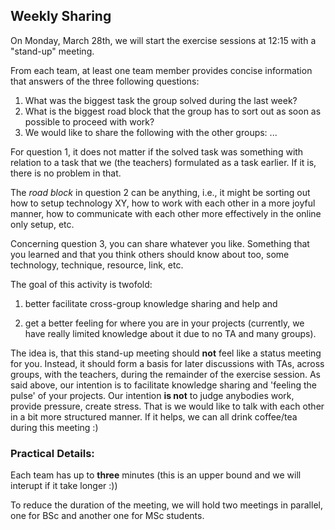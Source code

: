 ## Weekly Sharing


On Monday, March 28th, we will start the exercise sessions at 12:15 with a "stand-up" meeting.

From each team, at least one team member provides concise information that answers of the three following questions:

  1. What was the biggest task the group solved during the last week?
  2. What is the biggest road block that the group has to sort out as soon as possible to proceed with work?
  3. We would like to share the following with the other groups: ...

For question 1, it does not matter if the solved task was something with relation to a task that we (the teachers) formulated as a task earlier. If it is, there is no problem in that.

The _road block_ in question 2 can be anything, i.e., it might be sorting out how to setup technology XY, how to work with each other in a more joyful manner, how to communicate with each other more effectively in the online only setup, etc.  

Concerning question 3, you can share whatever you like. Something that you learned and that you think others should know about too, some technology, technique, resource, link, etc.


The goal of this activity is twofold: 

1. better facilitate cross-group knowledge sharing and help and 
  
2. get a better feeling for where you are in your projects (currently, we have really limited knowledge about it due to no TA and many groups).

The idea is, that this stand-up meeting should **not** feel like a status meeting for you. Instead, it should form a basis for later discussions with TAs, across groups, with the teachers, during the remainder of the exercise session. As said above, our intention is to facilitate knowledge sharing and 'feeling the pulse' of your projects. Our intention **is not** to judge anybodies work, provide pressure, create stress. That is we would like to talk with each other in a bit more structured manner. If it helps, we can all drink coffee/tea during this meeting :)


### Practical Details: 


Each team has up to **three** minutes (this is an upper bound and we will interupt if it take longer :)) 

To reduce the duration of the meeting, we will hold two meetings in parallel, one for BSc and another one for MSc students. 


